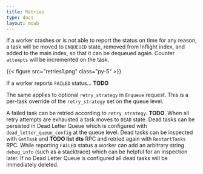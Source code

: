 ```yaml
---
title: Retries
type: docs
layout: moab
---
```


If a worker crashes or is not able to report the status on time for any reason, a task will be moved to `ENQUEUED` state,
removed from Inflight index, and added to the main index, so that it can be dequeued again. Counter `attempts`
will be incremented on the task.

{{< figure src="retries1.png" class="py-5" >}}

If a worker reports `FAILED` status... __TODO__

The same applies to optional `retry_strategy` in `Enqueue` request. This is a per-task
override of the `retry_strategy` set on the queue level.











A failed task can be retried according to `retry_strategy`. __TODO__. When all retry attempts are exhausted a task moves
to `DEAD` state. Dead tasks can be persisted in Dead Letter Queue which is configured with `dead_letter_queue_config` at the
queue level. Dead tasks can be inspected with `GetTask` and __TODO list dts__ RPC and retried again with `RestartTasks`
RPC. While reporting `FAILED` status a worker can add an arbitrary string `debug_info` (such as a stacktrace) which can
be helpful for an inspection later. If no Dead Letter Queue is configured all dead tasks will be immediately deleted.
